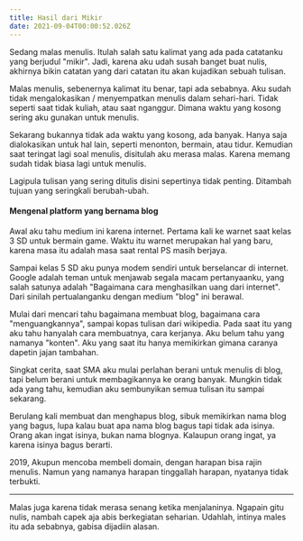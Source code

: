 ```yaml
---
title: Hasil dari Mikir
date: 2021-09-04T00:00:52.026Z
---
```

Sedang malas menulis. Itulah salah satu kalimat yang ada pada catatanku yang berjudul "mikir". Jadi, karena aku udah susah banget buat nulis, akhirnya bikin catatan yang dari catatan itu akan kujadikan sebuah tulisan.<!--more-->

Malas menulis, sebenernya kalimat itu benar, tapi ada sebabnya. Aku sudah tidak mengalokasikan / menyempatkan menulis dalam sehari-hari. Tidak seperti saat tidak kuliah, atau saat nganggur. Dimana waktu yang kosong sering aku gunakan untuk menulis.

Sekarang bukannya tidak ada waktu yang kosong, ada banyak. Hanya saja dialokasikan untuk hal lain, seperti menonton, bermain, atau tidur. Kemudian saat teringat lagi soal menulis, disitulah aku merasa malas. Karena memang sudah tidak biasa lagi untuk menulis.

Lagipula tulisan yang sering ditulis disini sepertinya tidak penting. Ditambah tujuan yang seringkali berubah-ubah.

#### Mengenal platform yang bernama blog

Awal aku tahu medium ini karena internet. Pertama kali ke warnet saat kelas 3 SD untuk bermain game. Waktu itu warnet merupakan hal yang baru, karena masa itu adalah masa saat rental PS masih berjaya.

Sampai kelas 5 SD aku punya modem sendiri untuk berselancar di internet. Google adalah teman untuk menjawab segala macam pertanyaanku, yang salah satunya adalah "Bagaimana cara menghasilkan uang dari internet". Dari sinilah pertualanganku dengan medium "blog" ini berawal.

Mulai dari mencari tahu bagaimana membuat blog, bagaimana cara "menguangkannya", sampai kopas tulisan dari wikipedia. Pada saat itu yang aku tahu hanyalah cara membuatnya, cara kerjanya. Aku belum tahu yang namanya "konten". Aku yang saat itu hanya memikirkan gimana caranya dapetin jajan tambahan.

Singkat cerita, saat SMA aku mulai perlahan berani untuk menulis di blog, tapi belum berani untuk membagikannya ke orang banyak. Mungkin tidak ada yang tahu, kemudian aku sembunyikan semua tulisan itu sampai sekarang.

Berulang kali membuat dan menghapus blog, sibuk memikirkan nama blog yang bagus, lupa kalau buat apa nama blog bagus tapi tidak ada isinya. Orang akan ingat isinya, bukan nama blognya. Kalaupun orang ingat, ya karena isinya bagus berarti.

2019, Akupun mencoba membeli domain, dengan harapan bisa rajin menulis. Namun yang namanya harapan tinggallah harapan, nyatanya tidak terbukti.

- - -

Malas juga karena tidak merasa senang ketika menjalaninya. Ngapain gitu nulis, nambah capek aja abis berkegiatan seharian. Udahlah, intinya males itu ada sebabnya, gabisa dijadiin alasan.